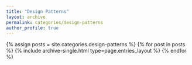 ```yaml
---
title: "Design Patterns"
layout: archive
permalink: categories/design-patterns
author_profile: true
---
```


{% assign posts = site.categories.design-patterns %}
{% for post in posts %} {% include archive-single.html type=page.entries_layout %} {% endfor %}

